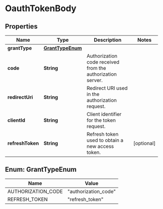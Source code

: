 # OauthTokenBody

## Properties
Name | Type | Description | Notes
------------ | ------------- | ------------- | -------------
**grantType** | [**GrantTypeEnum**](#GrantTypeEnum) |  | 
**code** | **String** | Authorization code received from the authorization server. | 
**redirectUri** | **String** | Redirect URI used in the authorization request. | 
**clientId** | **String** | Client identifier for the token request. | 
**refreshToken** | **String** | Refresh token used to obtain a new access token. |  [optional]

<a name="GrantTypeEnum"></a>
## Enum: GrantTypeEnum
Name | Value
---- | -----
AUTHORIZATION_CODE | &quot;authorization_code&quot;
REFRESH_TOKEN | &quot;refresh_token&quot;
